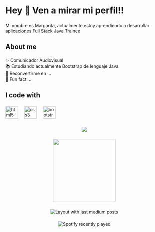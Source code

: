 <h1 align="left">Hey 👋 Ven a mirar mi perfil!!</h1>

###

<p align="left">Mi nombre es Margarita, actualmente estoy aprendiendo a desarrollar aplicaciones Full Stack Java Trainee</p>

###

<h2 align="left">About me</h2>

###

<p align="left">✨ Comunicador Audiovisual<br>📚 Estudiando actualmente Bootstrap de lenguaje Java<br>🎯 Reconvertirme en ...<br>🎲 Fun fact: ...</p>

###

<h2 align="left">I code with</h2>

###

<div align="left">
  <img src="https://cdn.jsdelivr.net/gh/devicons/devicon/icons/html5/html5-original.svg" height="40" alt="html5 logo"  />
  <img width="12" />
  <img src="https://cdn.jsdelivr.net/gh/devicons/devicon/icons/css3/css3-original.svg" height="40" alt="css3 logo"  />
  <img width="12" />
  <img src="https://cdn.jsdelivr.net/gh/devicons/devicon/icons/bootstrap/bootstrap-original.svg" height="40" alt="bootstrap logo"  />
</div>

###

<div align="center">
  <img src="https://profile-counter.glitch.me/Maggilu/count.svg?"  />
</div>

###

<div align="center">
  <img height="200" src=""  />
</div>

###

<div align="center">
  <img src="https://github-read-medium-git-main.pahlevikun.vercel.app/latest?limit=4" alt="Layout with last medium posts"  />
</div>

###

<div align="center">
  <img src="https://spotify-recently-played-readme.vercel.app/api?count=5" alt="Spotify recently played"  />
</div>

###
